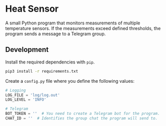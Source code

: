 # Heat Sensor

A small Python program that monitors measurements of multiple temperature sensors. If the measurements exceed defined
thresholds, the program sends a message to a Telegram group.

## Development

Install the required dependencies with `pip`.

```bash
pip3 install -r requirements.txt
```

Create a `config.py` file where you define the following values:

```python
# Logging
LOG_FILE = 'log/log.out'
LOG_LEVEL = 'INFO'

# Telegram
BOT_TOKEN = ''  # You need to create a Telegram bot for the program.
CHAT_ID = ''  # Identifies the group chat the program will send to. 
```